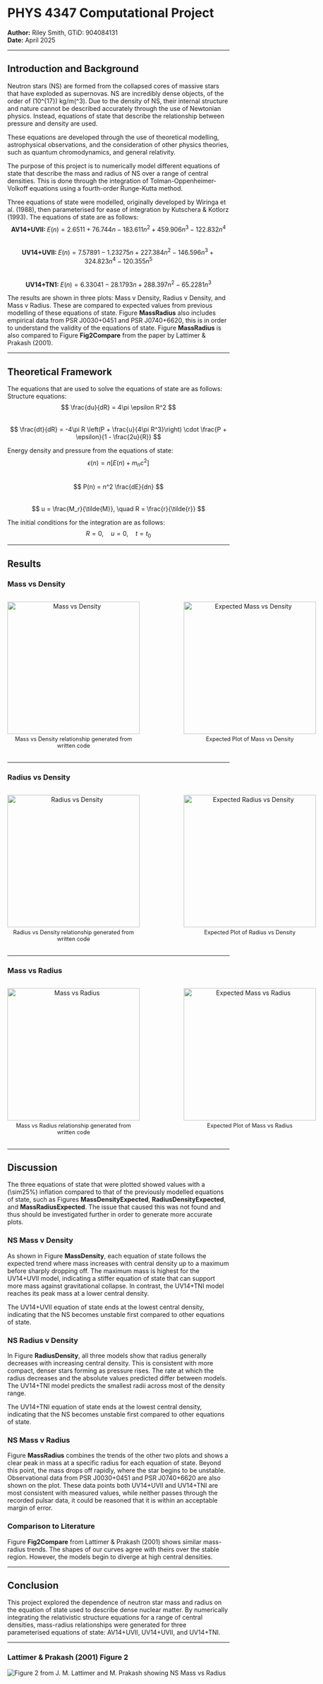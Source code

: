 # PHYS 4347 Computational Project

**Author:** Riley Smith, GTiD: 904084131  
**Date:** April 2025

---

## Introduction and Background

Neutron stars (NS) are formed from the collapsed cores of massive stars that have exploded as supernovas. NS are incredibly dense objects, of the order of \(10^{17}\) kg/m\(^3\). Due to the density of NS, their internal structure and nature cannot be described accurately through the use of Newtonian physics. Instead, equations of state that describe the relationship between pressure and density are used.

These equations are developed through the use of theoretical modelling, astrophysical observations, and the consideration of other physics theories, such as quantum chromodynamics, and general relativity. 

The purpose of this project is to numerically model different equations of state that describe the mass and radius of NS over a range of central densities. This is done through the integration of Tolman-Oppenheimer-Volkoff equations using a fourth-order Runge-Kutta method.

Three equations of state were modelled, originally developed by Wiringa et al. (1988), then parameterised for ease of integration by Kutschera & Kotlorz (1993). The equations of state are as follows:  
$$
\textbf{AV14+UVII: } E(n) =2.6511+76.744n-183.611n^2+459.906n^3-122.832n^4
$$  
$$
\textbf{UV14+UVII: } E(n) =7.57891 - 1.23275n+227.384n^2-146.596n^3+324.823n^4-120.355n^5
$$  
$$
\textbf{UV14+TN1: } E(n) =6.33041-28.1793n+288.397n^2-65.2281n^3
$$

The results are shown in three plots: Mass v Density, Radius v Density, and Mass v Radius. These are compared to expected values from previous modelling of these equations of state. Figure **MassRadius** also includes empirical data from PSR J0030+0451 and PSR J0740+6620, this is in order to understand the validity of the equations of state. Figure **MassRadius** is also compared to Figure **Fig2Compare** from the paper by Lattimer & Prakash (2001). 

---

## Theoretical Framework

The equations that are used to solve the equations of state are as follows:  
Structure equations:  
$$
\frac{du}{dR} = 4\pi \epsilon R^2
$$  
$$
\frac{dt}{dR} = -4\pi R \left(P + \frac{u}{4\pi R^3}\right) \cdot \frac{P + \epsilon}{1 - \frac{2u}{R}}
$$

Energy density and pressure from the equations of state:  
$$
\epsilon(n) = n \left[ E(n) + m_n c^2 \right]
$$  
$$
P(n) = n^2 \frac{dE}{dn}
$$  
$$
u = \frac{M_r}{\tilde{M}}, \quad R = \frac{r}{\tilde{r}}
$$

The initial conditions for the integration are as follows:  
$$
R = 0, \quad u = 0, \quad t = t_0
$$

---

## Results

### Mass vs Density

<div style="display: flex; gap: 100px; align-items: flex-start; margin-top: 30px; margin-bottom: 30px;">
  <div style="text-align: center;">
    <img src="plots/generated/mass_density.svg" alt="Mass vs Density" style="height: 300px; width: auto;" />
    <div style="font-size: 0.9em; margin-top: 4px;">Mass vs Density relationship generated from written code</div>
  </div>
  <div style="text-align: center;">
    <img src="plots/expected/mass_density_expected.png" alt="Expected Mass vs Density" style="height: 300px; width: auto;" />
    <div style="font-size: 0.9em; margin-top: 4px;">Expected Plot of Mass vs Density</div>
  </div>
</div>


---

### Radius vs Density

<div style="display: flex; gap: 100px; align-items: flex-start; margin-top: 30px; margin-bottom: 30px;">
  <div style="text-align: center;">
    <img src="plots/generated/radius_density.svg" alt="Radius vs Density" style="height: 300px; width: auto;" />
    <div style="font-size: 0.9em; margin-top: 4px;">Radius vs Density relationship generated from written code</div>
  </div>
  <div style="text-align: center;">
    <img src="plots/expected/radius_density_expected.png" alt="Expected Radius vs Density" style="height: 300px; width: auto;" />
    <div style="font-size: 0.9em; margin-top: 4px;">Expected Plot of Radius vs Density</div>
  </div>
</div>


---

### Mass vs Radius

<div style="display: flex; gap: 100px; align-items: flex-start; margin-top: 30px; margin-bottom: 30px;">
  <div style="text-align: center;">
    <img src="plots/generated/mass_radius.svg" alt="Mass vs Radius" style="height: 300px; width: auto;" />
    <div style="font-size: 0.9em; margin-top: 4px;">Mass vs Radius relationship generated from written code</div>
  </div>
  <div style="text-align: center;">
    <img src="plots/expected/mass_radius_expected.png" alt="Expected Mass vs Radius" style="height: 300px; width: auto;" />
    <div style="font-size: 0.9em; margin-top: 4px;">Expected Plot of Mass vs Radius</div>
  </div>
</div>


---

## Discussion

The three equations of state that were plotted showed values with a \(\sim25\%\) inflation compared to that of the previously modelled equations of state, such as Figures **MassDensityExpected**, **RadiusDensityExpected**, and **MassRadiusExpected**. The issue that caused this was not found and thus should be investigated further in order to generate more accurate plots.

### NS Mass v Density

As shown in Figure **MassDensity**, each equation of state follows the expected trend where mass increases with central density up to a maximum before sharply dropping off. The maximum mass is highest for the UV14+UVII model, indicating a stiffer equation of state that can support more mass against gravitational collapse. In contrast, the UV14+TNI model reaches its peak mass at a lower central density.

The UV14+UVII equation of state ends at the lowest central density, indicating that the NS becomes unstable first compared to other equations of state.

### NS Radius v Density

In Figure **RadiusDensity**, all three models show that radius generally decreases with increasing central density. This is consistent with more compact, denser stars forming as pressure rises. The rate at which the radius decreases and the absolute values predicted differ between models. The UV14+TNI model predicts the smallest radii across most of the density range.

The UV14+TNI equation of state ends at the lowest central density, indicating that the NS becomes unstable first compared to other equations of state.

### NS Mass v Radius

Figure **MassRadius** combines the trends of the other two plots and shows a clear peak in mass at a specific radius for each equation of state. Beyond this point, the mass drops off rapidly, where the star begins to be unstable. Observational data from PSR J0030+0451 and PSR J0740+6620 are also shown on the plot. These data points both UV14+UVII and UV14+TNI are most consistent with measured values, while neither passes through the recorded pulsar data, it could be reasoned that it is within an acceptable margin of error.

### Comparison to Literature

Figure **Fig2Compare** from Lattimer & Prakash (2001) shows similar mass-radius trends. The shapes of our curves agree with theirs over the stable region. However, the models begin to diverge at high central densities.

---

## Conclusion

This project explored the dependence of neutron star mass and radius on the equation of state used to describe dense nuclear matter. By numerically integrating the relativistic structure equations for a range of central densities, mass-radius relationships were generated for three parameterised equations of state: AV14+UVII, UV14+UVII, and UV14+TNI.

---

### Lattimer & Prakash (2001) Figure 2

![Figure 2 from J. M. Lattimer and M. Prakash showing NS Mass vs Radius](plots/reference/Figure%202%20from%20J.%20M.%20Lattimer%20and%20M.%20Prakash.png)

